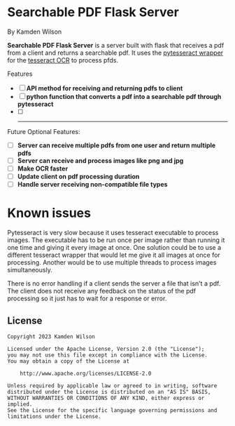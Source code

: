 # Searchable PDF Flask Server

By Kamden Wilson

**Searchable PDF Flask Server** is a server built with flask that receives a pdf from a client and returns a searchable pdf. It uses the
[pytesseract wrapper](https://github.com/madmaze/pytesseract) for the [tesseract OCR](https://github.com/tesseract-ocr/tesseract) to process
pfds.

Features
- [ ] **API method for receiving and returning pdfs to client**
- [ ] **python function that converts a pdf into a searchable pdf through pytesseract**
- [ ] ****

Future Optional Features:
- [ ] **Server can receive multiple pdfs from one user and return multiple pdfs**
- [ ] **Server can receive and process images like png and jpg**
- [ ] **Make OCR faster**
- [ ] **Update client on pdf processing duration**
- [ ] **Handle server receiving non-compatible file types**

# Known issues
Pytesseract is very slow because it uses tesseract executable to process images. The executable has to be run once per image rather than running it one time and giving it
every image at once. One solution could be to use a different tesseract wrapper that would let me give it all images at once for processing. Another would be to use multiple
threads to process images simultaneously.

There is no error handling if a client sends the server a file that isn't a pdf. The client does not receive any feedback on the status of the pdf processing so it just has to wait
for a response or error.

## License

    Copyright 2023 Kamden Wilson

    Licensed under the Apache License, Version 2.0 (the "License");
    you may not use this file except in compliance with the License.
    You may obtain a copy of the License at

        http://www.apache.org/licenses/LICENSE-2.0

    Unless required by applicable law or agreed to in writing, software
    distributed under the License is distributed on an "AS IS" BASIS,
    WITHOUT WARRANTIES OR CONDITIONS OF ANY KIND, either express or implied.
    See the License for the specific language governing permissions and
    limitations under the License.
